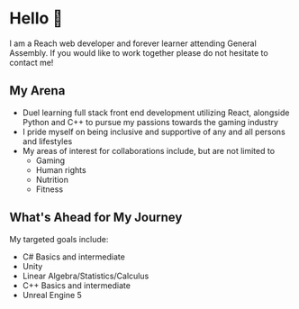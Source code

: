 <h1>Hello 🤘</h1>

<p>I am a Reach web developer and forever learner attending General Assembly. If you would like to work together please do not hesitate to contact me!</p>

<h2>My Arena</h2>
<ul>
<li>Duel learning full stack front end development utilizing React, alongside Python and C++ to pursue my passions towards the gaming industry</li>
<li>I pride myself on being inclusive and supportive of any and all persons and lifestyles</li>
<li>My areas of interest for collaborations include, but are not limited to
<ul><li>Gaming</li>
<li>Human rights</li>
<li>Nutrition</li>
<li>Fitness</li>
</ul>
</ul>

<h2>What's Ahead for My Journey</h2>
My targeted goals include:
<ul>
<li>C# Basics and intermediate</li>
<li>Unity</li>
<li>Linear Algebra/Statistics/Calculus</li>
<li>C++ Basics and intermediate</li>
<li>Unreal Engine 5</li
</ul>

